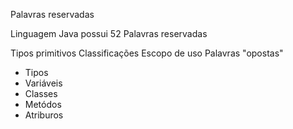 Palavras reservadas

Linguagem Java possui 52 Palavras reservadas

Tipos primitivos
Classificações
Escopo de uso
Palavras "opostas"

- Tipos
- Variáveis
- Classes
- Metódos
- Atriburos